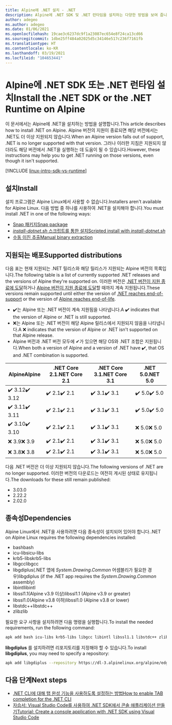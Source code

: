 ```yaml
---
title: Alpine에 .NET 설치 - .NET
description: Alpine에 .NET SDK 및 .NET 런타임을 설치하는 다양한 방법을 보여 줍니다.
author: adegeo
ms.author: adegeo
ms.date: 01/06/2021
ms.openlocfilehash: 19cae3c6237dc9f1a23087ec654e8f24ca13cd66
ms.sourcegitcommit: 1dbe25ff484a02025d5c34146e517c236f7161fb
ms.translationtype: HT
ms.contentlocale: ko-KR
ms.lasthandoff: 03/19/2021
ms.locfileid: "104653441"
---
```

# <a name="install-the-net-sdk-or-the-net-runtime-on-alpine"></a><span data-ttu-id="6928c-103">Alpine에 .NET SDK 또는 .NET 런타임 설치</span><span class="sxs-lookup"><span data-stu-id="6928c-103">Install the .NET SDK or the .NET Runtime on Alpine</span></span>

<span data-ttu-id="6928c-104">이 문서에서는 Alpine에 .NET을 설치하는 방법을 설명합니다.</span><span class="sxs-lookup"><span data-stu-id="6928c-104">This article describes how to install .NET on Alpine.</span></span> <span data-ttu-id="6928c-105">Alpine 버전의 지원이 종료되면 해당 버전에서는 .NET도 더 이상 지원되지 않습니다.</span><span class="sxs-lookup"><span data-stu-id="6928c-105">When an Alpine version falls out of support, .NET is no longer supported with that version.</span></span> <span data-ttu-id="6928c-106">그러나 이러한 지침은 지원되지 않더라도 해당 버전에서 .NET을 실행하는 데 도움이 될 수 있습니다.</span><span class="sxs-lookup"><span data-stu-id="6928c-106">However, these instructions may help you to get .NET running on those versions, even though it isn't supported.</span></span>

[!INCLUDE [linux-intro-sdk-vs-runtime](includes/linux-intro-sdk-vs-runtime.md)]

## <a name="install"></a><span data-ttu-id="6928c-107">설치</span><span class="sxs-lookup"><span data-stu-id="6928c-107">Install</span></span>

<span data-ttu-id="6928c-108">설치 프로그램은 Alpine Linux에서 사용할 수 없습니다.</span><span class="sxs-lookup"><span data-stu-id="6928c-108">Installers aren't available for Alpine Linux.</span></span> <span data-ttu-id="6928c-109">다음 방법 중 하나를 사용하여 .NET을 설치해야 합니다.</span><span class="sxs-lookup"><span data-stu-id="6928c-109">You must install .NET in one of the following ways:</span></span>

- [<span data-ttu-id="6928c-110">Snap 패키지</span><span class="sxs-lookup"><span data-stu-id="6928c-110">Snap package</span></span>](linux-snap.md)
- [<span data-ttu-id="6928c-111">_install-dotnet.sh_ 스크립트를 통한 설치</span><span class="sxs-lookup"><span data-stu-id="6928c-111">Scripted install with _install-dotnet.sh_</span></span>](linux-scripted-manual.md#scripted-install)
- [<span data-ttu-id="6928c-112">수동 이진 추출</span><span class="sxs-lookup"><span data-stu-id="6928c-112">Manual binary extraction</span></span>](linux-scripted-manual.md#manual-install)

## <a name="supported-distributions"></a><span data-ttu-id="6928c-113">지원되는 배포</span><span class="sxs-lookup"><span data-stu-id="6928c-113">Supported distributions</span></span>

<span data-ttu-id="6928c-114">다음 표는 현재 지원되는 .NET 릴리스와 해당 릴리스가 지원되는 Alpine 버전의 목록입니다.</span><span class="sxs-lookup"><span data-stu-id="6928c-114">The following table is a list of currently supported .NET releases and the versions of Alpine they're supported on.</span></span> <span data-ttu-id="6928c-115">이러한 버전은 [.NET 버전이 지원 종료에 도달](https://dotnet.microsoft.com/platform/support/policy/dotnet-core)하거나 [Alpine 버전이 지원 종료에 도달](https://wiki.alpinelinux.org/wiki/Alpine_Linux:Releases)할 때까지 계속 지원됩니다.</span><span class="sxs-lookup"><span data-stu-id="6928c-115">These versions remain supported until either the version of [.NET reaches end-of-support](https://dotnet.microsoft.com/platform/support/policy/dotnet-core) or the version of [Alpine reaches end-of-life](https://wiki.alpinelinux.org/wiki/Alpine_Linux:Releases).</span></span>

- <span data-ttu-id="6928c-116">✔️는 Alpine 또는 .NET 버전이 계속 지원됨을 나타냅니다.</span><span class="sxs-lookup"><span data-stu-id="6928c-116">A ✔️ indicates that the version of Alpine or .NET is still supported.</span></span>
- <span data-ttu-id="6928c-117">❌는 Alpine 또는 .NET 버전이 해당 Alpine 릴리스에서 지원되지 않음을 나타냅니다.</span><span class="sxs-lookup"><span data-stu-id="6928c-117">A ❌ indicates that the version of Alpine or .NET isn't supported on that Alpine release.</span></span>
- <span data-ttu-id="6928c-118">Alpine 버전과 .NET 버전 모두에 ✔가 있으면 해당 OS와 .NET 조합은 지원됩니다.</span><span class="sxs-lookup"><span data-stu-id="6928c-118">When both a version of Alpine and a version of .NET have ✔️, that OS and .NET combination is supported.</span></span>

| <span data-ttu-id="6928c-119">Alpine</span><span class="sxs-lookup"><span data-stu-id="6928c-119">Alpine</span></span>  | <span data-ttu-id="6928c-120">.NET Core 2.1</span><span class="sxs-lookup"><span data-stu-id="6928c-120">.NET Core 2.1</span></span> | <span data-ttu-id="6928c-121">.NET Core 3.1</span><span class="sxs-lookup"><span data-stu-id="6928c-121">.NET Core 3.1</span></span> | <span data-ttu-id="6928c-122">.NET 5.0</span><span class="sxs-lookup"><span data-stu-id="6928c-122">.NET 5.0</span></span> |
|-------- |---------------|---------------|----------------|
| <span data-ttu-id="6928c-123">✔️ 3.12</span><span class="sxs-lookup"><span data-stu-id="6928c-123">✔️ 3.12</span></span> | <span data-ttu-id="6928c-124">✔️ 2.1</span><span class="sxs-lookup"><span data-stu-id="6928c-124">✔️ 2.1</span></span>        | <span data-ttu-id="6928c-125">✔️ 3.1</span><span class="sxs-lookup"><span data-stu-id="6928c-125">✔️ 3.1</span></span>        | <span data-ttu-id="6928c-126">✔️ 5.0</span><span class="sxs-lookup"><span data-stu-id="6928c-126">✔️ 5.0</span></span> |
| <span data-ttu-id="6928c-127">✔️ 3.11</span><span class="sxs-lookup"><span data-stu-id="6928c-127">✔️ 3.11</span></span> | <span data-ttu-id="6928c-128">✔️ 2.1</span><span class="sxs-lookup"><span data-stu-id="6928c-128">✔️ 2.1</span></span>        | <span data-ttu-id="6928c-129">✔️ 3.1</span><span class="sxs-lookup"><span data-stu-id="6928c-129">✔️ 3.1</span></span>        | <span data-ttu-id="6928c-130">✔️ 5.0</span><span class="sxs-lookup"><span data-stu-id="6928c-130">✔️ 5.0</span></span> |
| <span data-ttu-id="6928c-131">✔️ 3.10</span><span class="sxs-lookup"><span data-stu-id="6928c-131">✔️ 3.10</span></span> | <span data-ttu-id="6928c-132">✔️ 2.1</span><span class="sxs-lookup"><span data-stu-id="6928c-132">✔️ 2.1</span></span>        | <span data-ttu-id="6928c-133">✔️ 3.1</span><span class="sxs-lookup"><span data-stu-id="6928c-133">✔️ 3.1</span></span>        | <span data-ttu-id="6928c-134">❌ 5.0</span><span class="sxs-lookup"><span data-stu-id="6928c-134">❌ 5.0</span></span> |
| <span data-ttu-id="6928c-135">❌ 3.9</span><span class="sxs-lookup"><span data-stu-id="6928c-135">❌ 3.9</span></span>  | <span data-ttu-id="6928c-136">✔️ 2.1</span><span class="sxs-lookup"><span data-stu-id="6928c-136">✔️ 2.1</span></span>        | <span data-ttu-id="6928c-137">✔️ 3.1</span><span class="sxs-lookup"><span data-stu-id="6928c-137">✔️ 3.1</span></span>        | <span data-ttu-id="6928c-138">❌ 5.0</span><span class="sxs-lookup"><span data-stu-id="6928c-138">❌ 5.0</span></span> |
| <span data-ttu-id="6928c-139">❌ 3.8</span><span class="sxs-lookup"><span data-stu-id="6928c-139">❌ 3.8</span></span>  | <span data-ttu-id="6928c-140">✔️ 2.1</span><span class="sxs-lookup"><span data-stu-id="6928c-140">✔️ 2.1</span></span>        | <span data-ttu-id="6928c-141">✔️ 3.1</span><span class="sxs-lookup"><span data-stu-id="6928c-141">✔️ 3.1</span></span>        | <span data-ttu-id="6928c-142">❌ 5.0</span><span class="sxs-lookup"><span data-stu-id="6928c-142">❌ 5.0</span></span> |

<span data-ttu-id="6928c-143">다음 .NET 버전은 더 이상 지원되지 않습니다.</span><span class="sxs-lookup"><span data-stu-id="6928c-143">The following versions of .NET are no longer supported.</span></span> <span data-ttu-id="6928c-144">이러한 버전의 다운로드는 여전히 게시된 상태로 유지됩니다.</span><span class="sxs-lookup"><span data-stu-id="6928c-144">The downloads for these still remain published:</span></span>

- <span data-ttu-id="6928c-145">3.0</span><span class="sxs-lookup"><span data-stu-id="6928c-145">3.0</span></span>
- <span data-ttu-id="6928c-146">2.2</span><span class="sxs-lookup"><span data-stu-id="6928c-146">2.2</span></span>
- <span data-ttu-id="6928c-147">2.0</span><span class="sxs-lookup"><span data-stu-id="6928c-147">2.0</span></span>

## <a name="dependencies"></a><span data-ttu-id="6928c-148">종속성</span><span class="sxs-lookup"><span data-stu-id="6928c-148">Dependencies</span></span>

<span data-ttu-id="6928c-149">Alpine Linux에서 .NET을 사용하려면 다음 종속성이 설치되어 있어야 합니다.</span><span class="sxs-lookup"><span data-stu-id="6928c-149">.NET on Alpine Linux requires the following dependencies installed:</span></span>

- <span data-ttu-id="6928c-150">bash</span><span class="sxs-lookup"><span data-stu-id="6928c-150">bash</span></span>
- <span data-ttu-id="6928c-151">icu-libs</span><span class="sxs-lookup"><span data-stu-id="6928c-151">icu-libs</span></span>
- <span data-ttu-id="6928c-152">krb5-libs</span><span class="sxs-lookup"><span data-stu-id="6928c-152">krb5-libs</span></span>
- <span data-ttu-id="6928c-153">libgcc</span><span class="sxs-lookup"><span data-stu-id="6928c-153">libgcc</span></span>
- <span data-ttu-id="6928c-154">libgdiplus(.NET 앱에 *System.Drawing.Common* 어셈블리가 필요한 경우)</span><span class="sxs-lookup"><span data-stu-id="6928c-154">libgdiplus (if the .NET app requires the *System.Drawing.Common* assembly)</span></span>
- <span data-ttu-id="6928c-155">libintl</span><span class="sxs-lookup"><span data-stu-id="6928c-155">libintl</span></span>
- <span data-ttu-id="6928c-156">libssl1.1(Alpine v3.9 이상)</span><span class="sxs-lookup"><span data-stu-id="6928c-156">libssl1.1 (Alpine v3.9 or greater)</span></span>
- <span data-ttu-id="6928c-157">libssl1.0(Alpine v3.8 이하)</span><span class="sxs-lookup"><span data-stu-id="6928c-157">libssl1.0 (Alpine v3.8 or lower)</span></span>
- <span data-ttu-id="6928c-158">libstdc++</span><span class="sxs-lookup"><span data-stu-id="6928c-158">libstdc++</span></span>
- <span data-ttu-id="6928c-159">zlib</span><span class="sxs-lookup"><span data-stu-id="6928c-159">zlib</span></span>

<span data-ttu-id="6928c-160">필요한 요구 사항을 설치하려면 다음 명령을 실행합니다.</span><span class="sxs-lookup"><span data-stu-id="6928c-160">To install the needed requirements, run the following command:</span></span>

```bash
apk add bash icu-libs krb5-libs libgcc libintl libssl1.1 libstdc++ zlib
```

<span data-ttu-id="6928c-161">**libgdiplus** 를 설치하려면 리포지토리를 지정해야 할 수 있습니다.</span><span class="sxs-lookup"><span data-stu-id="6928c-161">To install **libgdiplus**, you may need to specify a repository:</span></span>

```bash
apk add libgdiplus --repository https://dl-3.alpinelinux.org/alpine/edge/testing/
```

## <a name="next-steps"></a><span data-ttu-id="6928c-162">다음 단계</span><span class="sxs-lookup"><span data-stu-id="6928c-162">Next steps</span></span>

- [<span data-ttu-id="6928c-163">.NET CLI에 대해 탭 완성 기능을 사용하도록 설정하는 방법</span><span class="sxs-lookup"><span data-stu-id="6928c-163">How to enable TAB completion for the .NET CLI</span></span>](../tools/enable-tab-autocomplete.md)
- [<span data-ttu-id="6928c-164">자습서: Visual Studio Code를 사용하여 .NET SDK에서 콘솔 애플리케이션 만들기</span><span class="sxs-lookup"><span data-stu-id="6928c-164">Tutorial: Create a console application with .NET SDK using Visual Studio Code</span></span>](../tutorials/with-visual-studio-code.md)
